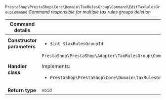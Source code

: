 `PrestaShop\PrestaShop\Core\Domain\TaxRulesGroup\Command\EditTaxRulesGroupCommand`
_Command responsible for multiple tax rules groups deletion_

| Command details            |    |
| -------------------------- | -- |
| **Constructor parameters** | <ul> <li>`$int $taxRulesGroupId`</li> </ul> |
| **Handler class**          | `PrestaShop\PrestaShop\Adapter\TaxRulesGroup\CommandHandler\EditTaxRulesGroupHandler`  <p> Implements: </p> <ul>  <li>`PrestaShop\PrestaShop\Core\Domain\TaxRulesGroup\CommandHandler\EditTaxRulesGroupHandlerInterface`</li>  |
| **Return type** |  `void`  |
